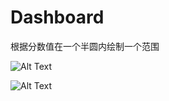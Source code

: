# Dashboard

根据分数值在一个半圆内绘制一个范围

![Alt Text](http://a3.qpic.cn/psb?/V11X8GxI4XsESI/Yjh2YCsgjeoeWY2VP78OdwEolnwGBPU*6LPhSmCvlJg!/b/dHABAAAAAAAA&bo=4AFWAwAAAAADB5Y!&rf=viewer_4)

![Alt Text](http://a2.qpic.cn/psb?/V11X8GxI4XsESI/kvSpMM9ha.4x.D2bq9ePpiSNUlYy.2.z9bf*IVf6sLg!/b/dOUAAAAAAAAA&bo=4AFWAwAAAAADAJE!&rf=viewer_4)
